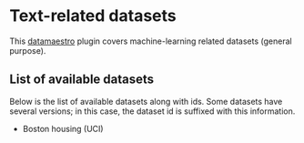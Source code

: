 # Text-related datasets

This [datamaestro](https://github.com/bpiwowar/datasets) plugin covers machine-learning related datasets (general purpose). 

## List of available datasets

Below is the list of available datasets along with ids. Some datasets have several versions; in this case, the dataset id is suffixed with this information.

- Boston housing (UCI)